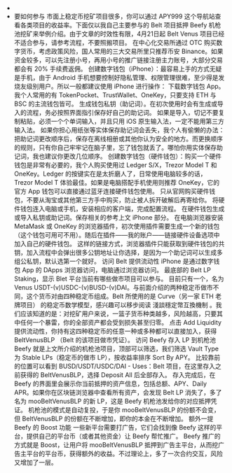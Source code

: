 -
- 要如何参与
  市面上稳定币挖矿项目很多，你可以通过 APY999 这个导航站查看各类项目的收益率。下面仅以我自己主要参与的 Belt 项目抵押 Beefy 机枪池挖矿来举例介绍。由于文章的时效性有限，4月21日起 Belt Venus 项目已经不适合参与，请参考流程，不要照搬项目。
  在中心化交易所通过 OTC 购买数字货币，考虑政策风险，国人常用的三大交易所里只推荐币安 Binance。如果资金较多，可以先注册小号，再用小号的推广链接注册主力账号，大部分交易都会有 20% 手续费返佣。
  创建数字钱包（iPhone）：最容易上手的方式无疑是手机，由于 Android 手机想要控制好隐私管理、权限管理很难，至少得是发烧友级别用户。所以一般都建议使用 iPhone 进行操作：
  下载数字钱包 App。我个人常用的有 TokenPocket、TrustWallet、OneKey，只要支持 ETH 与 BSC 的主流钱包皆可。
  生成钱包私钥（助记词）。在初次使用时会有生成或导入的流程，务必按照界面指引保存好自己的助记词。
  如果是导入，切记不要复制粘贴，必须一个个单词输入，并且只用 iOS 原生输入法，一定不能用第三方输入法。
  如果你担心用纸张等实体保存助记词会丢失，我个人有偷懒的办法：把助记词更改顺序后，保存在离线相册或其他你认为安全的地方。而更换顺序的规则，只有你自己牢牢记在脑子里，忘了钱包就丢了。哪怕你用实体保存助记词，我也建议你更改几位顺序。
  创建数字钱包（硬件钱包）：购买一个硬件钱包是非常有必要的，我个人购买使用过 Ledger S/X，Trezor Model T 和 OneKey。Ledger 的按键实在是太折磨人了，日常使用电脑较多的话，Trezor Model T 体验最佳。如果是电脑搭配手机使用则推荐 OneKey，它的官方 App 钱包可以直接通过蓝牙连接硬件钱包使用。
  只从官网购买硬件钱包，不要从淘宝或其他第三方手中购买，防止被人拆开破解后再寄给你。
  将硬件钱包连入电脑或手机，安装相应的客户端，完成配置流程。
  在硬件钱包生成或导入私钥或助记词。保存相关的参考上文 iPhone 部分。
  在电脑浏览器安装 MetaMask 或 OneKey 的浏览器插件，初次使用插件需要生成一个新的钱包（这个钱包可用可不用）。随后在插件——我的账户——链接硬件设备选项中加入自己的硬件钱包。
  这样的链接方式，浏览器插件只能获取到硬件钱包的共钥，加入流程中会弹出很多公钥地址让你选择，是因为一个助记词可以生成多组公私钥，默认选第一个就好。
  访问 Belt 提供流动性
  iPhone 是通过数字钱包 App 的 DApps 浏览器访问，电脑通过浏览器访问。
  最底部的 Belt LP Staking，显示 Blet 平台当前有哪些做市项目可以参与。
  目前只有一个，名为 Venus USDT-(v)USDC-(v)BUSD-(v)DAI。与前面介绍的两种稳定币做市不同，这个货币对由四种稳定币组成。Belt 所使用的是 Curve（另一家 ETH 老牌项目） 的稳定币数学模型，感兴趣可以移步阅读 淺談穩定幣互換機制 。我们应该知道的是：对挖矿用户来说，一篮子货币种类越多，风险越高，只要其中任何一个暴雷，你的全部资产都会受到损失甚至归零。
  点击 Add Liquidity 提供流动性，你持有这四种稳定币的任意一种或多种都可以直接加入，获得 BeltVenusBLP （Belt 的该项目做市凭证）。
  访问 Beefy 存入 LP 到机枪池
  Beefy 就是上文所介绍的机枪池项目，顶部可以筛选，我们筛选 Vault Type 为 Stable LPs（稳定币的做市 LP），按收益率排序 Sort By APY。
  比较靠前的位置可以看到 BUSD/USDT/USDC/DAI - Uses：Belt 项目，在这里存入之前获得的 BeltVenusBLP，选择 Deposit All 后全部存入。
  存入完成后，在 Beefy 的界面里会展示你当前抵押的资产信息，包括总额、APY、Daily APR。如果你在区块链浏览器中查看所有资产，会发现 Belt LP 消失了，多了名为 mooBeltVenusBLP 的新 LP，这是 Beefy 机枪池发给你的对应抵押凭证。
  机枪池的模式是自动复投，于是你 mooBeltVenusBLP 的份额不会变，但 BeltVenusBLP 的份额在不断增加，即你的本金在不断增加。
  额外一提 Beefy 的 Boost 功能
  一些新平台需要打广告，它们会找到像 Beefy 这样的平台，提供自己的平台币（或者其他资金）让 Beefy 帮忙推广。
  Beefy 推广的方式就是 Boost，让用户将 mooBeltVenusBLP 抵押到广告主平台，从而挖广告主平台的平台币，获得额外的收益。不过理论上，多了一次合约交互，风险又增加了一层。